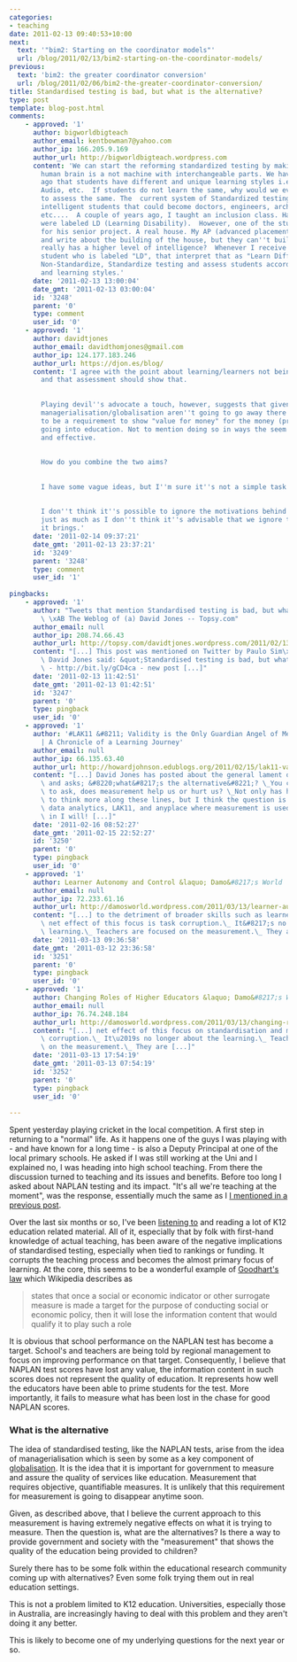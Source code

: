 ```yaml
---
categories:
- teaching
date: 2011-02-13 09:40:53+10:00
next:
  text: '"bim2: Starting on the coordinator models"'
  url: /blog/2011/02/13/bim2-starting-on-the-coordinator-models/
previous:
  text: 'bim2: the greater coordinator conversion'
  url: /blog/2011/02/06/bim2-the-greater-coordinator-conversion/
title: Standardised testing is bad, but what is the alternative?
type: post
template: blog-post.html
comments:
    - approved: '1'
      author: bigworldbigteach
      author_email: kentbowman7@yahoo.com
      author_ip: 166.205.9.169
      author_url: http://bigworldbigteach.wordpress.com
      content: 'We can start the reforming standardized testing by making it #Non-Standard.  The
        human brain is a not machine with interchangeable parts. We have realized years
        ago that students have different and unique learning styles i.e. Kinestetic, Visual,
        Audio, etc.  If students do not learn the same, why would we ever expect them
        to assess the same. The  current system of Standardized testing eliminates highly
        intelligent students that could become doctors, engineers, architects, astronauts,
        etc....  A couple of years ago, I taught an inclusion class. Half of the students
        were labeled LD (Learning Disability).  However, one of the students built a house
        for his senior project. A real house. My AP (advanced placement) students read
        and write about the building of the house, but they can''t build a house. So who
        really has a higher level of intelligence?  Whenever I receive paper work on a
        student who is labeled "LD", that interpret that as "Learn Differently."  Let''s
        Non-Standardize, Standardize testing and assess students according to their talents
        and learning styles.'
      date: '2011-02-13 13:00:04'
      date_gmt: '2011-02-13 03:00:04'
      id: '3248'
      parent: '0'
      type: comment
      user_id: '0'
    - approved: '1'
      author: davidtjones
      author_email: davidthomjones@gmail.com
      author_ip: 124.177.183.246
      author_url: https://djon.es/blog/
      content: 'I agree with the point about learning/learners not being standardised
        and that assessment should show that.
    
    
        Playing devil''s advocate a touch, however, suggests that given acceptance that
        managerialisation/globalisation aren''t going to go away there is still going
        to be a requirement to show "value for money" for the money (private or public)
        going into education. Not to mention doing so in ways the seem objective, efficient
        and effective.
    
    
        How do you combine the two aims?
    
    
        I have some vague ideas, but I''m sure it''s not a simple task.
    
    
        I don''t think it''s possible to ignore the motivations behind standardised testing,
        just as much as I don''t think it''s advisable that we ignore the problems that
        it brings.'
      date: '2011-02-14 09:37:21'
      date_gmt: '2011-02-13 23:37:21'
      id: '3249'
      parent: '3248'
      type: comment
      user_id: '1'
    
pingbacks:
    - approved: '1'
      author: "Tweets that mention Standardised testing is bad, but what is the alternative?\
        \ \xAB The Weblog of (a) David Jones -- Topsy.com"
      author_email: null
      author_ip: 208.74.66.43
      author_url: http://topsy.com/davidtjones.wordpress.com/2011/02/13/standardised-testing-is-bad-but-what-is-the-alternative/?utm_source=pingback&utm_campaign=L2
      content: "[...] This post was mentioned on Twitter by Paulo Sim\xF5es, David Jones.\
        \ David Jones said: &quot;Standardised testing is bad, but what is the alternative?&quot;\
        \ - http://bit.ly/gCD4ca - new post [...]"
      date: '2011-02-13 11:42:51'
      date_gmt: '2011-02-13 01:42:51'
      id: '3247'
      parent: '0'
      type: pingback
      user_id: '0'
    - approved: '1'
      author: '#LAK11 &#8211; Validity is the Only Guardian Angel of Measurement (Geekish)
        | A Chronicle of a Learning Journey'
      author_email: null
      author_ip: 66.135.63.40
      author_url: http://howardjohnson.edublogs.org/2011/02/15/lak11-validity-is-the-only-guardian-angel-of-measurement-geekish/
      content: "[...] David Jones has posted about the general lament of high-stakes testing\
        \ and asks; &#8220;what&#8217;s the alternative&#8221;? \_You could rephrase this\
        \ to ask, does measurement help us or hurt us? \_Not only has he piqued my interest\
        \ to think more along these lines, but I think the question is also relevant to\
        \ data analytics, LAK11, and anyplace where measurement is used. \_So. . .dive\
        \ in I will! [...]"
      date: '2011-02-16 08:52:27'
      date_gmt: '2011-02-15 22:52:27'
      id: '3250'
      parent: '0'
      type: pingback
      user_id: '0'
    - approved: '1'
      author: Learner Autonomy and Control &laquo; Damo&#8217;s World
      author_email: null
      author_ip: 72.233.61.16
      author_url: http://damosworld.wordpress.com/2011/03/13/learner-autonomy-and-control/
      content: "[...] to the detriment of broader skills such as learner autonomy.\_ The\
        \ net effect of this focus is task corruption.\_ It&#8217;s no longer about the\
        \ learning.\_ Teachers are focused on the measurement.\_ They are [...]"
      date: '2011-03-13 09:36:58'
      date_gmt: '2011-03-12 23:36:58'
      id: '3251'
      parent: '0'
      type: pingback
      user_id: '0'
    - approved: '1'
      author: Changing Roles of Higher Educators &laquo; Damo&#8217;s World
      author_email: null
      author_ip: 76.74.248.184
      author_url: http://damosworld.wordpress.com/2011/03/13/changing-roles-of-higher-educators/
      content: "[...] net effect of this focus on standardisation and measurement is task\
        \ corruption.\_ It\u2019s no longer about the learning.\_ Teachers are focused\
        \ on the measurement.\_ They are [...]"
      date: '2011-03-13 17:54:19'
      date_gmt: '2011-03-13 07:54:19'
      id: '3252'
      parent: '0'
      type: pingback
      user_id: '0'
    
---
```

Spent yesterday playing cricket in the local competition. A first step in returning to a "normal" life. As it happens one of the guys I was playing with - and have known for a long time - is also a Deputy Principal at one of the local primary schools. He asked if I was still working at the Uni and I explained no, I was heading into high school teaching. From there the discussion turned to teaching and its issues and benefits. Before too long I asked about NAPLAN testing and its impact. "It's all we're teaching at the moment", was the response, essentially much the same as I [I mentioned in a previous post](/blog/2011/02/01/naplan-tests-task-corruption-and-teaching-to-the-test/).

Over the last six months or so, I've been [listening to](http://www.futureofeducation.com/) and reading a lot of K12 education related material. All of it, especially that by folk with first-hand knowledge of actual teaching, has been aware of the negative implications of standardised testing, especially when tied to rankings or funding. It corrupts the teaching process and becomes the almost primary focus of learning. At the core, this seems to be a wonderful example of [Goodhart's law](http://en.wikipedia.org/wiki/Goodhart's_law) which Wikipedia describes as

> states that once a social or economic indicator or other surrogate measure is made a target for the purpose of conducting social or economic policy, then it will lose the information content that would qualify it to play such a role

It is obvious that school performance on the NAPLAN test has become a target. School's and teachers are being told by regional management to focus on improving performance on that target. Consequently, I believe that NAPLAN test scores have lost any value, the information content in such scores does not represent the quality of education. It represents how well the educators have been able to prime students for the test. More importantly, it fails to measure what has been lost in the chase for good NAPLAN scores.

### What is the alternative

The idea of standardised testing, like the NAPLAN tests, arise from the idea of managerialisation which is seen by some as a key component of [globalisation](/blog/2009/05/08/society-an-aspect-of-place-impacting-on-e-learning/). It is the idea that it is important for government to measure and assure the quality of services like education. Measurement that requires objective, quantifiable measures. It is unlikely that this requirement for measurement is going to disappear anytime soon.

Given, as described above, that I believe the current approach to this measurement is having extremely negative effects on what it is trying to measure. Then the question is, what are the alternatives? Is there a way to provide government and society with the "measurement" that shows the quality of the education being provided to children?

Surely there has to be some folk within the educational research community coming up with alternatives? Even some folk trying them out in real education settings.

This is not a problem limited to K12 education. Universities, especially those in Australia, are increasingly having to deal with this problem and they aren't doing it any better.

This is likely to become one of my underlying questions for the next year or so.